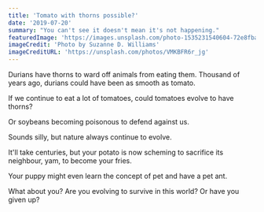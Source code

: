 ```yaml
---
title: 'Tomato with thorns possible?'
date: '2019-07-20'
summary: "You can't see it doesn't mean it's not happening."
featuredImage: 'https://images.unsplash.com/photo-1535231540604-72e8fbaf8cdb?ixlib=rb-1.2.1&ixid=eyJhcHBfaWQiOjEyMDd9&auto=format&fit=crop&w=1353&q=80'
imageCredit: 'Photo by Suzanne D. Williams'
imageCreditURL: 'https://unsplash.com/photos/VMKBFR6r_jg'
---
```


Durians have thorns to ward off animals from eating them. Thousand of years ago, durians could have been as smooth as tomato.

If we continue to eat a lot of tomatoes, could tomatoes evolve to have thorns?

Or soybeans becoming poisonous to defend against us.

Sounds silly, but nature always continue to evolve.

It'll take centuries, but your potato is now scheming to sacrifice its neighbour, yam, to become your fries.

Your puppy might even learn the concept of pet and have a pet ant.

What about you? Are you evolving to survive in this world? Or have you given up?
